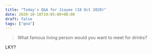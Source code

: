 ```yaml
---
title: "Today's Q&A for Jiayee (18 Oct 2020)"
date: 2020-10-18T19:05:00+08:00
draft: false
tags: ["qna"]
---
```

> What famous living person would you want to meet for drinks?

LKY?
